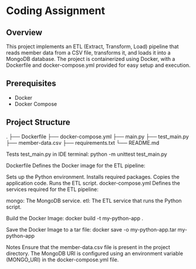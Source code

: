 # Coding Assignment

## Overview
This project implements an ETL (Extract, Transform, Load) pipeline that reads member data from a CSV file, transforms it, and loads it into a MongoDB database. The project is containerized using Docker, with a Dockerfile and docker-compose.yml provided for easy setup and execution.

## Prerequisites
- Docker
- Docker Compose

## Project Structure
.
├── Dockerfile
├── docker-compose.yml
├── main.py
├── test_main.py
├── member-data.csv
├── requirements.txt
└── README.md

Tests test_main.py in IDE terminal:
python -m unittest test_main.py


Dockerfile
Defines the Docker image for the ETL pipeline:

Sets up the Python environment.
Installs required packages.
Copies the application code.
Runs the ETL script.
docker-compose.yml
Defines the services required for the ETL pipeline:

mongo: The MongoDB service.
etl: The ETL service that runs the Python script.

Build the Docker Image:
docker build -t my-python-app .

Save the Docker Image to a tar file:
docker save -o my-python-app.tar my-python-app


Notes
Ensure that the member-data.csv file is present in the project directory.
The MongoDB URI is configured using an environment variable (MONGO_URI) in the docker-compose.yml file.